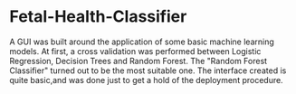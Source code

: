 # Fetal-Health-Classifier
A GUI was built around the application of some basic machine learning models. 
At first, a cross validation was performed between Logistic Regression, Decision Trees and Random Forest.
The "Random Forest Classifier" turned out to be the most suitable one.
The interface created is quite basic,and was done just to get a hold of the deployment procedure.
